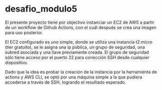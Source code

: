 # desafio_modulo5

El presente proyecto tiene por objectivo instanciar un EC2 de AWS a partir de un workflow de Github Actions, con el cuál después se crea una imagen para uso posterior.

El EC2 configurado es uno simple, donde se utiliza una instancia t2.micro (tier gratuito), se le asigna una ip pública, un grupo de seguridad, una subred asociada y una llave previamente creada.
El grupo de seguridad sólo tiene acceso por el puerto 22 para conección SSH desde cualquier dispositivo.

Dado que la idea es probar la creación de la instancia por la herramienta de actions y AWS CLI, se optó por una máquina simple a la que pudiera accederse a través de SSH, logrando el resultado esperado.

